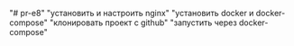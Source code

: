 "# pr-e8" 
"установить и настроить nginx"
"установить docker и docker-compose"
"клонировать проект c github"
"запустить через docker-compose"

